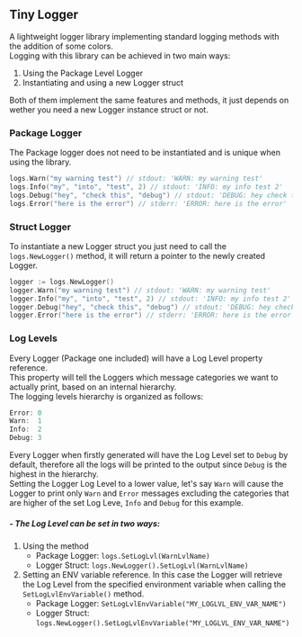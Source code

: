 ## Tiny Logger

A lightweight logger library implementing standard logging methods with the addition of some colors.    
Logging with this library can be achieved in two main ways:

1. Using the Package Level Logger
2. Instantiating and using a new Logger struct

Both of them implement the same features and methods, it just depends on wether you need
a new Logger instance struct or not.

### Package Logger

The Package logger does not need to be instantiated and is unique when using the library.

```go
logs.Warn("my warning test") // stdout: 'WARN: my warning test'
logs.Info("my", "into", "test", 2) // stdout: 'INFO: my info test 2'
logs.Debug("hey", "check this", "debug") // stdout: 'DEBUG: hey check this debug'
logs.Error("here is the error") // stderr: 'ERROR: here is the error'
```

### Struct Logger

To instantiate a new Logger struct you just need to call the `logs.NewLogger()` method, it will return a pointer
to the newly created Logger.

```go
logger := logs.NewLogger()
logger.Warn("my warning test") // stdout: 'WARN: my warning test'
logger.Info("my", "into", "test", 2) // stdout: 'INFO: my info test 2'
logger.Debug("hey", "check this", "debug") // stdout: 'DEBUG: hey check this debug'
logger.Error("here is the error") // stderr: 'ERROR: here is the error'
```

### Log Levels

Every Logger (Package one included) will have a Log Level property reference.    
This property will tell the Loggers which message categories we want to actually print, based on an internal
hierarchy.    
The logging levels hierarchy is organized as follows:

```go
Error: 0
Warn:  1
Info:  2
Debug: 3
```

Every Logger when firstly generated will have the Log Level set to `Debug` by default, therefore all the logs will be
printed to the
output since `Debug` is the highest in the hierarchy.    
Setting the Logger Log Level to a lower value, let's say `Warn` will cause the Logger to print only `Warn` and `Error`
messages
excluding the categories that are higher of the set Log Leve, `Info` and `Debug` for this example.

##### - The Log Level can be set in two ways:

1. Using the method
    - Package Logger: `logs.SetLogLvl(WarnLvlName)`
    - Logger Struct: `logs.NewLogger().SetLogLvl(WarnLvlName)`
2. Setting an ENV variable reference. In this case the Logger will retrieve the Log Level from the specified environment
   variable when calling the `SetLogLvlEnvVariable()` method.
    - Package Logger: `SetLogLvlEnvVariable("MY_LOGLVL_ENV_VAR_NAME")`
    - Logger Struct: `logs.NewLogger().SetLogLvlEnvVariable("MY_LOGLVL_ENV_VAR_NAME")`
